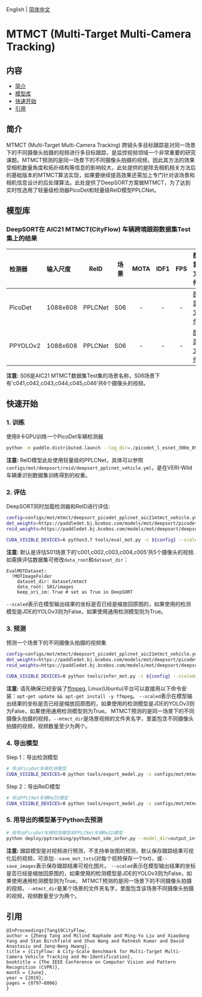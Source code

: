 English | [简体中文](README_cn.md)

# MTMCT (Multi-Target Multi-Camera Tracking)

## 内容
- [简介](#简介)
- [模型库](#模型库)
- [快速开始](#快速开始)
- [引用](#引用)

## 简介
MTMCT (Multi-Target Multi-Camera Tracking) 跨镜头多目标跟踪是对同一场景下的不同摄像头拍摄的视频进行多目标跟踪，是监控视频领域一个非常重要的研究课题。MTMCT预测的是同一场景下的不同摄像头拍摄的视频，因此其方法的效果受相机数量角度和拓扑结构等信息的影响较大，此处提供的是除去相机相关方法后的基础版本的MTMCT算法实现，如果要继续提高效果还需加上专门针对该场景和相机信息设计的后处理算法。此处提供了DeepSORT方案做MTMCT，为了达到实时性选用了轻量级检测器PicoDet和轻量级ReID模型PPLCNet。

## 模型库
### DeepSORT在 AIC21 MTMCT(CityFlow) 车辆跨境跟踪数据集Test集上的结果

|  检测器       |  输入尺度      |  ReID    |  场景   |  MOTA  |  IDF1  |  FPS  | 配置文件 |
|  :-----      | :-----       | :----:    | :-----:| :----: |:-----: |:----: |:----:  |
| PicoDet      | 1088x608     | PPLCNet   | S06    |  -  |  -  |  -  |[配置文件](./deepsort_picodet_pplcnet_aic21mtmct_vehicle.yml) |
| PPYOLOv2     | 1088x608     | PPLCNet   | S06    |  -  |  -  |  -  |[配置文件](./deepsort_ppyolov2_pplcnet_aic21mtmct_vehicle.yml) |

**注意:**
  S06是AIC21 MTMCT数据集Test集的场景名称，S06场景下有’c041,c042,c043,c044,c045,c046‘共6个摄像头的视频。


## 快速开始
### 1. 训练
使用8卡GPU训练一个PicoDet车辆检测器
```bash
python -m paddle.distributed.launch --log_dir=./picodet_l_esnet_300e_896x896_aic21mtmct_vehicle/ --gpus 0,1,2,3,4,5,6,7 tools/train.py -c configs/mot/mtmct/detector/picodet_l_esnet_300e_896x896_aic21mtmct_vehicle.yml
```
**注意:**
 ReID模型此处使用轻量级的PPLCNet，具体可以参照`configs/mot/deepsort/reid/deepsort_pplcnet_vehicle.yml`，是在VERI-Wild车辆重识别数据集训练得到的权重。

### 2. 评估
DeepSORT同时加载检测器和ReID进行评估:
```bash
config=configs/mot/mtmct/deepsort_picodet_pplcnet_aic21mtmct_vehicle.yml
det_weights=https://paddledet.bj.bcebos.com/models/mot/deepsort/picodet_l_esnet_300e_896x896_aic21mtmct_vehicle.pdparams
reid_weights=https://paddledet.bj.bcebos.com/models/mot/deepsort/deepsort_pplcnet_vehicle.pdparams

CUDA_VISIBLE_DEVICES=6 python3.7 tools/eval_mot.py -c ${config} --scaled=True -o det_weights=${det_weights} reid_weights=${reid_weights}
```
**注意:**
  默认是评估S01场景下的’c001,c002,c003,c004,c005‘共5个摄像头的视频. 如需换评估数据集可修改`data_root`和`dataset_dir`：
  ```
  EvalMOTDataset:
    !MOTImageFolder
      dataset_dir: dataset/mtmct
      data_root: S01/images
      keep_ori_im: True # set as True in DeepSORT
  ```
  `--scaled`表示在模型输出结果的坐标是否已经是缩放回原图的，如果使用的检测模型是JDE的YOLOv3则为False，如果使用通用检测模型则为True。

### 3. 预测
预测一个场景下的不同摄像头拍摄的视频集
```bash
config=configs/mot/mtmct/deepsort_picodet_pplcnet_aic21mtmct_vehicle.yml
det_weights=https://paddledet.bj.bcebos.com/models/mot/deepsort/picodet_l_esnet_300e_896x896_aic21mtmct_vehicle.pdparams
reid_weights=https://paddledet.bj.bcebos.com/models/mot/deepsort/deepsort_pplcnet_vehicle.pdparams

CUDA_VISIBLE_DEVICES=0 python tools/infer_mot.py -c ${config} --scaled=True --mtmct_dir={your mtmct scene video folder}  --save_videos -o det_weights=${det_weights} reid_weights=${reid_weights}
```
**注意:**
  请先确保已经安装了[ffmpeg](https://ffmpeg.org/ffmpeg.html), Linux(Ubuntu)平台可以直接用以下命令安装：`apt-get update && apt-get install -y ffmpeg`。
  `--scaled`表示在模型输出结果的坐标是否已经是缩放回原图的，如果使用的检测模型是JDE的YOLOv3则为False，如果使用通用检测模型则为True。
  MTMCT预测的是同一场景下的不同摄像头拍摄的视频，`--mtmct_dir`是场景视频的文件夹名字，里面包含不同摄像头拍摄的视频，视频数量至少为两个。

### 4. 导出模型
Step 1：导出检测模型
```bash
# 导出PicoDet车辆检测模型
CUDA_VISIBLE_DEVICES=0 python tools/export_model.py -c configs/mot/mtmct/detector/picodet_l_esnet_300e_896x896_aic21mtmct_vehicle.yml -o weights=https://paddledet.bj.bcebos.com/models/mot/deepsort/picodet_l_esnet_300e_896x896_aic21mtmct_vehicle.pdparams
```
Step 2：导出ReID模型
```bash
# 导出PPLCNet车辆ReID模型
CUDA_VISIBLE_DEVICES=0 python tools/export_model.py -c configs/mot/mtmct/reid/deepsort_pplcnet_aicity_vehicle.yml -o reid_weights=https://paddledet.bj.bcebos.com/models/mot/deepsort/deepsort_pplcnet_vehicle.pdparams
```

### 5. 用导出的模型基于Python去预测
```bash
# 用导出PicoDet车辆检测模型和PPLCNet车辆ReID模型
python deploy/pptracking/python/mot_sde_infer.py --model_dir=output_inference/picodet_l_esnet_300e_896x896_aic21mtmct_vehicle/ --reid_model_dir=output_inference/deepsort_pplcnet_aicity_vehicle/ --mtmct_dir={your mtmct scene video folder} --device=GPU --scaled=True --save_mot_txts --save_images
```
**注意:**
  跟踪模型是对视频进行预测，不支持单张图的预测，默认保存跟踪结果可视化后的视频，可添加`--save_mot_txts`(对每个视频保存一个txt)，或`--save_images`表示保存跟踪结果可视化图片。
  `--scaled`表示在模型输出结果的坐标是否已经是缩放回原图的，如果使用的检测模型是JDE的YOLOv3则为False，如果使用通用检测模型则为True。
  MTMCT预测的是同一场景下的不同摄像头拍摄的视频，`--mtmct_dir`是某个场景的文件夹名字，里面包含该场景不同摄像头拍摄的视频，视频数量至少为两个。


## 引用
```
@InProceedings{Tang19CityFlow,
author = {Zheng Tang and Milind Naphade and Ming-Yu Liu and Xiaodong Yang and Stan Birchfield and Shuo Wang and Ratnesh Kumar and David Anastasiu and Jenq-Neng Hwang},
title = {CityFlow: A City-Scale Benchmark for Multi-Target Multi-Camera Vehicle Tracking and Re-Identification},
booktitle = {The IEEE Conference on Computer Vision and Pattern Recognition (CVPR)},
month = {June},
year = {2019},
pages = {8797–8806}
}
```

